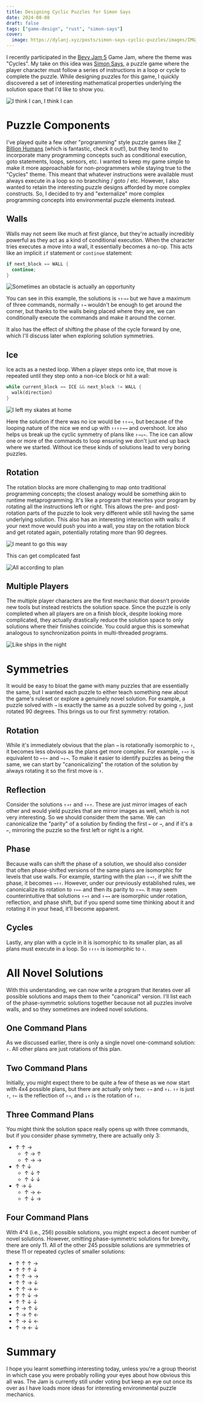 ```yaml
---
title: Designing Cyclic Puzzles for Simon Says
date: 2024-08-08
draft: false
tags: ["game-design", "rust", "simon-says"]
cover:
  image: https://dylanj.xyz/posts/simon-says-cyclic-puzzles/images/IMG_0054.jpeg
---
```


I recently participated in the [Bevy Jam 5](https://itch.io/jam/bevy-jam-5) Game Jam, where the theme was "Cycles". My take on this idea was [Simon Says](https://itch.io/jam/bevy-jam-5/rate/2853129), a puzzle game where the player character must follow a series of instructions in a loop or cycle to complete the puzzle. While designing puzzles for this game, I quickly discovered a set of interesting mathematical properties underlying the solution space that I'd like to show you.

![I think I can, I think I can](images/Aug-08-2024%2009-48-28.gif#center)

# Puzzle Components

I've played quite a few other "programming" style puzzle games like [7 Billion Humans](https://www.youtube.com/watch?v=Wo8gePOdv-k) (which is fantastic, check it out!), but they tend to incorporate many programming concepts such as conditional execution, goto statements, loops, sensors, etc. I wanted to keep my game simple to make it more approachable for non-programmers while staying true to the "Cycles" theme. This meant that whatever instructions were available must always execute in a loop so no branching / goto / etc. However, I also wanted to retain the interesting puzzle designs afforded by more complex constructs. So, I decided to try and "externalize" more complex programming concepts into environmental puzzle elements instead.

## Walls

Walls may not seem like much at first glance, but they're actually incredibly powerful as they act as a kind of conditional execution. When the character tries executes a move into a wall, it essentially becomes a no-op. This acts like an implicit `if` statement or `continue` statement:

```rs
if next_block == WALL {
  continue;
}
```

![Sometimes an obstacle is actually an opportunity](images/Aug-08-2024%2009-49-27.gif#center)

You can see in this example, the solutions is `↑↑→→` but we have a maximum of three commands, normally `↑→` wouldn't be enough to get around the corner, but thanks to the walls being placed where they are, we can conditionally execute the commands and make it around the corner. 

It also has the effect of shifting the phase of the cycle forward by one, which I'll discuss later when exploring solution symmetries.

## Ice

Ice acts as a nested loop. When a player steps onto ice, that move is repeated until they step onto a non-ice block or hit a wall:

```rs
while current_block == ICE && next_block != WALL {
  walk(direction)
}
```

![I left my skates at home](images/Aug-08-2024%2009-51-08.gif#center)

Here the solution if there was no ice would be `↑↑→→`, but because of the looping nature of the nice we end up with `↑↑↑↑→→` and overshoot. Ice also helps us break up the cyclic symmetry of plans like `↑→↓←`. The ice can allow one or more of the commands to loop ensuring we don't just end up back where we started. Without ice these kinds of solutions lead to very boring puzzles.

## Rotation

The rotation blocks are more challenging to map onto traditional programming concepts; the closest analogy would be something akin to runtime metaprogramming. It's like a program that rewrites your program by rotating all the instructions left or right. This allows the pre- and post-rotation parts of the puzzle to look very different while still having the same underlying solution. This also has an interesting interaction with walls: if your next move would push you into a wall, you stay on the rotation block and get rotated again, potentially rotating more than 90 degrees.

![I meant to go this way](images/Aug-08-2024%2009-52-15.gif#center)

This can get complicated fast

![All according to plan](images/simon_says.gif)

## Multiple Players

The multiple player characters are the first mechanic that doesn't provide new tools but instead restricts the solution space. Since the puzzle is only completed when all players are on a finish block, despite looking more complicated, they actually drastically reduce the solution space to only solutions where their finishes coincide. You could argue this is somewhat analogous to synchronization points in multi-threaded programs.

![Like ships in the night](images/Aug-08-2024%2009-54-06.gif#center)

# Symmetries

It would be easy to bloat the game with many puzzles that are essentially the same, but I wanted each puzzle to either teach something new about the game's ruleset or explore a genuinely novel solution. For example, a puzzle solved with `→` is exactly the same as a puzzle solved by going `↑`, just rotated 90 degrees. This brings us to our first symmetry: rotation.

## Rotation

While it's immediately obvious that the plan `→` is rotationally isomorphic to `↑`, it becomes less obvious as the plans get more complex. For example, `↑→↑` is equivalent to `←↑←` and `→↓→`. To make it easier to identify puzzles as being the same, we can start by "canonicalizing" the rotation of the solution by always rotating it so the first move is `↑`.

## Reflection

Consider the solutions `↑→↑` and `↑←↑`. These are just mirror images of each other and would yield puzzles that are mirror images as well, which is not very interesting. So we should consider them the same. We can canonicalize the "parity" of a solution by finding the first `←` or `→`, and if it's a `←`, mirroring the puzzle so the first left or right is a right.

## Phase

Because walls can shift the phase of a solution, we should also consider that often phase-shifted versions of the same plans are isomorphic for levels that use walls. For example, starting with the plan `↑→↑`, if we shift the phase, it becomes `→↑↑`. However, under our previously established rules, we canonicalize its rotation to `↑←←` and then its parity to `↑→→`. It may seem counterintuitive that solutions `↑→↑` and `↑→→` are isomorphic under rotation, reflection, and phase shift, but if you spend some time thinking about it and rotating it in your head, it'll become apparent.

## Cycles

Lastly, any plan with a cycle in it is isomorphic to its smaller plan, as all plans must execute in a loop. So `↑↑↑↑` is isomorphic to `↑`.

# All Novel Solutions

With this understanding, we can now write a program that iterates over all possible solutions and maps them to their "canonical" version. I'll list each of the phase-symmetric solutions together because not all puzzles involve walls, and so they sometimes are indeed novel solutions.

## One Command Plans

As we discussed earlier, there is only a single novel one-command solution: `↑`. All other plans are just rotations of this plan.

## Two Command Plans

Initially, you might expect there to be quite a few of these as we now start with 4x4 possible plans, but there are actually only two: `↑→` and `↑↓`. `↑↑` is just `↑`, `↑←` is the reflection of `↑→`, and `↓↑` is the rotation of `↑↓`.

## Three Command Plans

You might think the solution space really opens up with three commands, but if you consider phase symmetry, there are actually only 3:

* ↑ ↑ →
  * ↑ → ↑
  * ↑ → →
* ↑ ↑ ↓
  * ↑ ↓ ↑
  * ↑ ↓ ↓
* ↑ → ↓
  * ↑ → ←
  * ↑ ↓ →

## Four Command Plans

With 4^4 (i.e., 256) possible solutions, you might expect a decent number of novel solutions. However, omitting phase-symmetric solutions for brevity, there are only 11. All of the other 245 possible solutions are symmetries of these 11 or repeated cycles of smaller solutions:

* ↑ ↑ ↑ →
* ↑ ↑ ↑ ↓
* ↑ ↑ → →
* ↑ ↑ → ↓
* ↑ ↑ → ←
* ↑ ↑ ↓ →
* ↑ ↑ ↓ ↓
* ↑ → ↑ ↓
* ↑ → ↑ ←
* ↑ → ↓ ←
* ↑ → ← ↓

# Summary

I hope you learnt something interesting today, unless you're a group theorist in which case you were probably rolling your eyes about how obvious this all was. The Jam is currently still under voting but keep an eye out once its over as I have loads more ideas for interesting environmental puzzle mechanics.